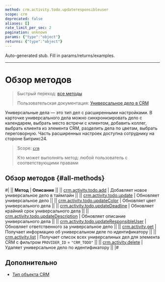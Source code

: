 ```yaml
---
method: crm.activity.todo.updateresponsibleuser
scope: crm
deprecated: false
aliases: []
rate_limit_per_sec: 2
pagination: unknown
params: {"type":"object"}
returns: {"type":"object"}
---
```


Auto-generated stub. Fill in params/returns/examples.

---

# Обзор методов

> Быстрый переход: [все методы](#all-methods) 
> 
> Пользовательская документация: [Универсальное дело в CRM](https://helpdesk.bitrix24.ru/open/21064046/)

Универсальные дела — это тип дел с расширенными настройками. В карточке универсального дела можно синхронизировать дело с календарем, выбрать место встречи с клиентом, добавить коллег, выбрать клиента из элемента CRM, разделить дела по цветам, выбрать переговорную. Часть расширенных настроек доступна сотруднику на стороне Битрикс24. 

> Scope: [`crm`](../../../../scopes/permissions.md)
>
> Кто может выполнять метод: любой пользователь с соответствующими правами

## Обзор методов {#all-methods}

#|
|| **Метод** | **Описание** ||
|| [crm.activity.todo.add](./crm-activity-todo-add.md) | Добавляет новое универсальное дело в таймлайн ||
|| [crm.activity.todo.update](./crm-activity-todo-update.md) | Обновляет универсальное дело ||
|| [crm.activity.todo.updateColor](./crm-activity-todo-update-color.md) | Обновляет цвет универсального дела ||
|| [crm.activity.todo.updateDeadline](./crm-activity-todo-update-deadline.md) | Обновляет крайний срок универсального дела ||
|| [crm.activity.todo.updateDescription](./crm-activity-todo-update-description.md) | Обновляет описание универсального дела ||
|| [crm.activity.todo.updateResponsibleUser](./crm-activity-todo-update-responsible-user.md) | Обновляет ответственного за универсальное дело ||
|| [crm.activity.get](../activity-base/crm-activity-get.md) | Получает информацию об универсальном деле по идентификатору ||
|| [crm.activity.list](../activity-base/crm-activity-list.md) | Получает список всех универсалиных дел для элемента CRM с фильтром `PROVIDER_ID` = `"CRM_TODO"` ||
|| [crm.activity.delete](../activity-base/crm-activity-delete.md) | Удаляет универсальное дело по идентификатору ||
|#

## Дополнительно

- [Тип объекта CRM](../../../data-types.md#object_type) 
